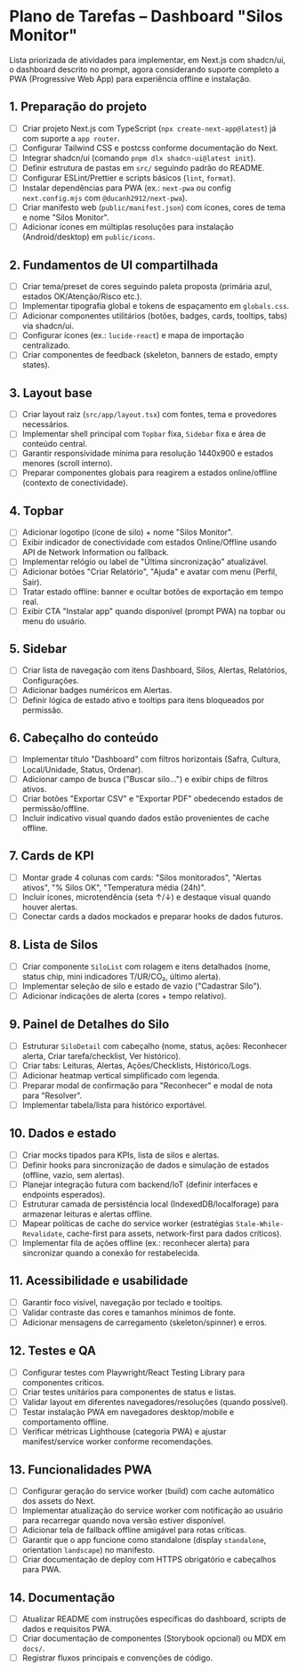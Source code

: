 # Plano de Tarefas – Dashboard "Silos Monitor"

Lista priorizada de atividades para implementar, em Next.js com shadcn/ui, o dashboard descrito no prompt, agora considerando suporte completo a PWA (Progressive Web App) para experiência offline e instalação.

## 1. Preparação do projeto
- [ ] Criar projeto Next.js com TypeScript (`npx create-next-app@latest`) já com suporte a `app router`.
- [ ] Configurar Tailwind CSS e postcss conforme documentação do Next.
- [ ] Integrar shadcn/ui (comando `pnpm dlx shadcn-ui@latest init`).
- [ ] Definir estrutura de pastas em `src/` seguindo padrão do README.
- [ ] Configurar ESLint/Prettier e scripts básicos (`lint`, `format`).
- [ ] Instalar dependências para PWA (ex.: `next-pwa` ou config `next.config.mjs` com `@ducanh2912/next-pwa`).
- [ ] Criar manifesto web (`public/manifest.json`) com ícones, cores de tema e nome "Silos Monitor".
- [ ] Adicionar ícones em múltiplas resoluções para instalação (Android/desktop) em `public/icons`.

## 2. Fundamentos de UI compartilhada
- [ ] Criar tema/preset de cores seguindo paleta proposta (primária azul, estados OK/Atenção/Risco etc.).
- [ ] Implementar tipografia global e tokens de espaçamento em `globals.css`.
- [ ] Adicionar componentes utilitários (botões, badges, cards, tooltips, tabs) via shadcn/ui.
- [ ] Configurar ícones (ex.: `lucide-react`) e mapa de importação centralizado.
- [ ] Criar componentes de feedback (skeleton, banners de estado, empty states).

## 3. Layout base
- [ ] Criar layout raiz (`src/app/layout.tsx`) com fontes, tema e provedores necessários.
- [ ] Implementar shell principal com `Topbar` fixa, `Sidebar` fixa e área de conteúdo central.
- [ ] Garantir responsividade mínima para resolução 1440x900 e estados menores (scroll interno).
- [ ] Preparar componentes globais para reagirem a estados online/offline (contexto de conectividade).

## 4. Topbar
- [ ] Adicionar logotipo (ícone de silo) + nome "Silos Monitor".
- [ ] Exibir indicador de conectividade com estados Online/Offline usando API de Network Information ou fallback.
- [ ] Implementar relógio ou label de "Última sincronização" atualizável.
- [ ] Adicionar botões "Criar Relatório", "Ajuda" e avatar com menu (Perfil, Sair).
- [ ] Tratar estado offline: banner e ocultar botões de exportação em tempo real.
- [ ] Exibir CTA "Instalar app" quando disponível (prompt PWA) na topbar ou menu do usuário.

## 5. Sidebar
- [ ] Criar lista de navegação com itens Dashboard, Silos, Alertas, Relatórios, Configurações.
- [ ] Adicionar badges numéricos em Alertas.
- [ ] Definir lógica de estado ativo e tooltips para itens bloqueados por permissão.

## 6. Cabeçalho do conteúdo
- [ ] Implementar título "Dashboard" com filtros horizontais (Safra, Cultura, Local/Unidade, Status, Ordenar).
- [ ] Adicionar campo de busca ("Buscar silo…") e exibir chips de filtros ativos.
- [ ] Criar botões "Exportar CSV" e "Exportar PDF" obedecendo estados de permissão/offline.
- [ ] Incluir indicativo visual quando dados estão provenientes de cache offline.

## 7. Cards de KPI
- [ ] Montar grade 4 colunas com cards: "Silos monitorados", "Alertas ativos", "% Silos OK", "Temperatura média (24h)".
- [ ] Incluir ícones, microtendência (seta ↑/↓) e destaque visual quando houver alertas.
- [ ] Conectar cards a dados mockados e preparar hooks de dados futuros.

## 8. Lista de Silos
- [ ] Criar componente `SiloList` com rolagem e itens detalhados (nome, status chip, mini indicadores T/UR/CO₂, último alerta).
- [ ] Implementar seleção de silo e estado de vazio ("Cadastrar Silo").
- [ ] Adicionar indicações de alerta (cores + tempo relativo).

## 9. Painel de Detalhes do Silo
- [ ] Estruturar `SiloDetail` com cabeçalho (nome, status, ações: Reconhecer alerta, Criar tarefa/checklist, Ver histórico).
- [ ] Criar tabs: Leituras, Alertas, Ações/Checklists, Histórico/Logs.
- [ ] Adicionar heatmap vertical simplificado com legenda.
- [ ] Preparar modal de confirmação para "Reconhecer" e modal de nota para "Resolver".
- [ ] Implementar tabela/lista para histórico exportável.

## 10. Dados e estado
- [ ] Criar mocks tipados para KPIs, lista de silos e alertas.
- [ ] Definir hooks para sincronização de dados e simulação de estados (offline, vazio, sem alertas).
- [ ] Planejar integração futura com backend/IoT (definir interfaces e endpoints esperados).
- [ ] Estruturar camada de persistência local (IndexedDB/localforage) para armazenar leituras e alertas offline.
- [ ] Mapear políticas de cache do service worker (estratégias `Stale-While-Revalidate`, cache-first para assets, network-first para dados críticos).
- [ ] Implementar fila de ações offline (ex.: reconhecer alerta) para sincronizar quando a conexão for restabelecida.

## 11. Acessibilidade e usabilidade
- [ ] Garantir foco visível, navegação por teclado e tooltips.
- [ ] Validar contraste das cores e tamanhos mínimos de fonte.
- [ ] Adicionar mensagens de carregamento (skeleton/spinner) e erros.

## 12. Testes e QA
- [ ] Configurar testes com Playwright/React Testing Library para componentes críticos.
- [ ] Criar testes unitários para componentes de status e listas.
- [ ] Validar layout em diferentes navegadores/resoluções (quando possível).
- [ ] Testar instalação PWA em navegadores desktop/mobile e comportamento offline.
- [ ] Verificar métricas Lighthouse (categoria PWA) e ajustar manifest/service worker conforme recomendações.

## 13. Funcionalidades PWA
- [ ] Configurar geração do service worker (build) com cache automático dos assets do Next.
- [ ] Implementar atualização do service worker com notificação ao usuário para recarregar quando nova versão estiver disponível.
- [ ] Adicionar tela de fallback offline amigável para rotas críticas.
- [ ] Garantir que o app funcione como standalone (display `standalone`, orientation `landscape`) no manifesto.
- [ ] Criar documentação de deploy com HTTPS obrigatório e cabeçalhos para PWA.

## 14. Documentação
- [ ] Atualizar README com instruções específicas do dashboard, scripts de dados e requisitos PWA.
- [ ] Criar documentação de componentes (Storybook opcional) ou MDX em `docs/`.
- [ ] Registrar fluxos principais e convenções de código.

